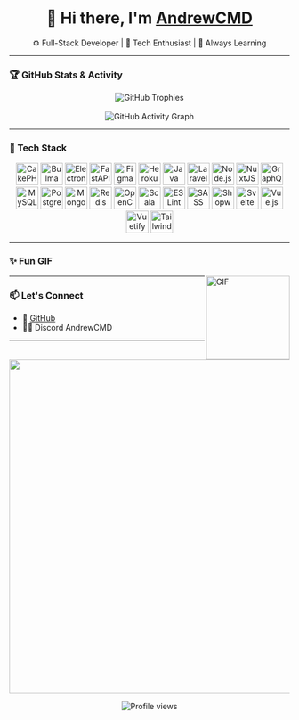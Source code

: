 <h1 align="center">👋 Hi there, I'm <a href="https://github.com/AndrewCMD">AndrewCMD</a></h1>

<p align="center">⚙️ Full-Stack Developer | 🚀 Tech Enthusiast | 🧠 Always Learning</p>

---

### 🏆 GitHub Stats & Activity

<p align="center">
  <img src="https://github-profile-trophy.vercel.app/?username=AndrewCMD&theme=discord&no-frame=true&no-bg=true&margin-w=10&column=6" alt="GitHub Trophies" />
  <br><br>
  <img src="https://github-readme-activity-graph.vercel.app/graph?username=AndrewCMD&theme=github-dark&area=true&hide_border=true&radius=16" alt="GitHub Activity Graph" />
</p>

---

### 🧰 Tech Stack

<div align="center">
  <img src="https://cdn.jsdelivr.net/gh/devicons/devicon/icons/cakephp/cakephp-original.svg" height="40" alt="CakePHP" />
  <img src="https://cdn.jsdelivr.net/gh/devicons/devicon/icons/bulma/bulma-plain.svg" height="40" alt="Bulma" />
  <img src="https://cdn.jsdelivr.net/gh/devicons/devicon/icons/electron/electron-original.svg" height="40" alt="Electron" />
  <img src="https://cdn.jsdelivr.net/gh/devicons/devicon/icons/fastapi/fastapi-original.svg" height="40" alt="FastAPI" />
  <img src="https://cdn.jsdelivr.net/gh/devicons/devicon/icons/figma/figma-original.svg" height="40" alt="Figma" />
  <img src="https://cdn.jsdelivr.net/gh/devicons/devicon/icons/heroku/heroku-original.svg" height="40" alt="Heroku" />
  <img src="https://cdn.jsdelivr.net/gh/devicons/devicon/icons/java/java-original.svg" height="40" alt="Java" />
  <img src="https://cdn.jsdelivr.net/gh/devicons/devicon/icons/laravel/laravel-original.svg" height="40" alt="Laravel" />
  <img src="https://cdn.jsdelivr.net/gh/devicons/devicon/icons/nodejs/nodejs-original.svg" height="40" alt="Node.js" />
  <img src="https://cdn.jsdelivr.net/gh/devicons/devicon/icons/nuxtjs/nuxtjs-original.svg" height="40" alt="NuxtJS" />
  <img src="https://cdn.jsdelivr.net/gh/devicons/devicon/icons/graphql/graphql-plain.svg" height="40" alt="GraphQL" />
  <img src="https://cdn.jsdelivr.net/gh/devicons/devicon/icons/mysql/mysql-original.svg" height="40" alt="MySQL" />
  <img src="https://cdn.jsdelivr.net/gh/devicons/devicon/icons/postgresql/postgresql-original.svg" height="40" alt="PostgreSQL" />
  <img src="https://cdn.jsdelivr.net/gh/devicons/devicon/icons/mongodb/mongodb-original.svg" height="40" alt="MongoDB" />
  <img src="https://cdn.jsdelivr.net/gh/devicons/devicon/icons/redis/redis-original.svg" height="40" alt="Redis" />
  <img src="https://cdn.jsdelivr.net/gh/devicons/devicon/icons/opencv/opencv-original.svg" height="40" alt="OpenCV" />
  <img src="https://cdn.jsdelivr.net/gh/devicons/devicon/icons/scala/scala-original.svg" height="40" alt="Scala" />
  <img src="https://cdn.jsdelivr.net/gh/devicons/devicon/icons/eslint/eslint-original.svg" height="40" alt="ESLint" />
  <img src="https://cdn.jsdelivr.net/gh/devicons/devicon/icons/sass/sass-original.svg" height="40" alt="SASS" />
  <img src="https://cdn.jsdelivr.net/gh/devicons/devicon/icons/shopware/shopware-original.svg" height="40" alt="Shopware" />
  <img src="https://cdn.jsdelivr.net/gh/devicons/devicon/icons/svelte/svelte-original.svg" height="40" alt="Svelte" />
  <img src="https://cdn.jsdelivr.net/gh/devicons/devicon/icons/vuejs/vuejs-original.svg" height="40" alt="Vue.js" />
  <img src="https://cdn.jsdelivr.net/gh/devicons/devicon/icons/vuetify/vuetify-original.svg" height="40" alt="Vuetify" />
  <img src="https://cdn.jsdelivr.net/gh/devicons/devicon/icons/tailwindcss/tailwindcss-original-wordmark.svg" height="40" alt="TailwindCSS" />
</div>

---

### ✨ Fun GIF

<img align="right" height="150" src="https://i.giphy.com/VbnUQpnihPSIgIXuZv.webp" alt="GIF" />

---

### 📫 Let's Connect

- 🔗 [GitHub](https://github.com/AndrewCMD)
- 🧑‍💼 Discord AndrewCMD
  
---
<p align="center">
<img src="https://raw.githubusercontent.com/AndrewCMD/metrics/master/metrics.plugin.habits.charts.svg" width="600" />
</p>

<p align="center">
  <img src="https://komarev.com/ghpvc/?username=AndrewCMD&style=flat-square&color=blue" alt="Profile views" />
</p>
